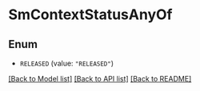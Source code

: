 # SmContextStatusAnyOf

## Enum


* `RELEASED` (value: `"RELEASED"`)


[[Back to Model list]](../README.md#documentation-for-models) [[Back to API list]](../README.md#documentation-for-api-endpoints) [[Back to README]](../README.md)


